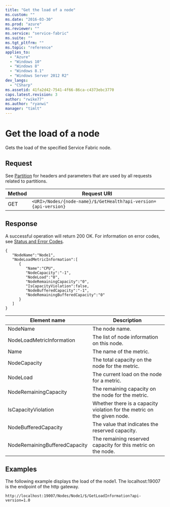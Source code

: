 ```yaml
---
title: "Get the load of a node"
ms.custom: ""
ms.date: "2016-03-30"
ms.prod: "azure"
ms.reviewer: ""
ms.service: "service-fabric"
ms.suite: ""
ms.tgt_pltfrm: ""
ms.topic: "reference"
applies_to: 
  - "Azure"
  - "Windows 10"
  - "Windows 8"
  - "Windows 8.1"
  - "Windows Server 2012 R2"
dev_langs: 
  - "CSharp"
ms.assetid: 41fa2d42-7541-4f66-86ca-c4373ebc3770
caps.latest.revision: 3
author: "rwike77"
ms.author: "ryanwi"
manager: "timlt"
---
```

# Get the load of a node
Gets the load of the specified Service Fabric node.  
  
## Request  
 See [Partition](../ServiceFabricREST/partition.md) for headers and parameters that are used by all requests related to partitions.  
  
|Method|Request URI|  
|------------|-----------------|  
|GET|`<URI>/Nodes/{node-name}/$/GetHealth?api-version={api-version}`|  
  
## Response  
 A successful operation will return 200 OK. For information on error codes, see [Status and Error Codes](../ServiceFabricREST/status-and-error-codes1.md).  
  
```  
{    
   "NodeName":"Node1",  
   "NodeLoadMetricInformation":[    
      {    
         "Name":"CPU",  
         "NodeCapacity":"-1",  
         "NodeLoad":"0",  
         "NodeRemainingCapacity":"0",  
         "IsCapacityViolation":false,  
         "NodeBufferedCapacity":"-1",  
         "NodeRemainingBufferedCapacity":"0"  
      }  
   ]  
}  
```  
  
|Element name|Description|  
|------------------|-----------------|  
|NodeName|The node name.|  
|NodeLoadMetricInformation|The list of node information on this node.|  
|Name|The name of the metric.|  
|NodeCapacity|The total capacity on the node for the metric.|  
|NodeLoad|The current load on the node for a metric.|  
|NodeRemainingCapacity|The remaining capacity on the node for the metric.|  
|IsCapacityViolation|Whether there is a capacity violation for the metric on the given node.|  
|NodeBufferedCapacity|The value that indicates the reserved capacity.|  
|NodeRemainingBufferedCapacity|The remaining reserved capacity for this metric on the node.|  
  
## Examples  
 The following example displays the load of the node1. The localhost:19007 is the endpoint of the http gateway.  
  
```  
http://localhost:19007/Nodes/Node1/$/GetLoadInformation?api-version=1.0  
```